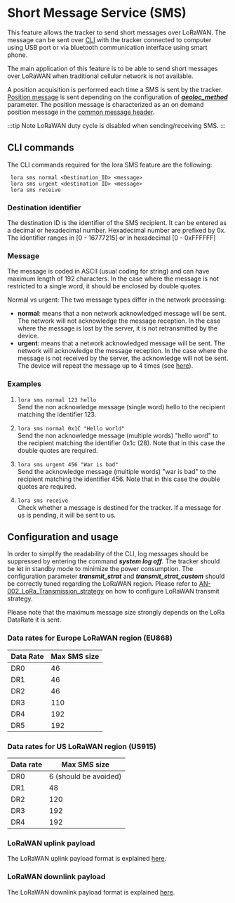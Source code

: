# Short Message Service (SMS)

This feature allows the tracker to send short messages over LoRaWAN. The message can be sent over [CLI](/D-Reference/UsingCLI_R/) with the tracker connected to computer using USB port or via bluetooth communication interface using smart phone.

The main application of this feature is to be able to send short messages over LoRaWAN when traditional cellular network is not available.

A position acquisition is performed each time a SMS is sent by the tracker. [Position message](../../uplink-messages/position/) is sent depending on the configuration of ***[geoloc_method](../../Parameters-default-configuration/firmware-parameters.html#parameters-for-side-operation-modes)*** parameter. The position message is characterized as an on demand position message in the [common message header](../../uplink-messages/common-message-header/).

:::tip Note
LoRaWAN duty cycle is disabled when sending/receiving SMS.
:::


## CLI commands

The CLI commands required for the lora SMS feature are the following:
```
 lora sms normal <Destination_ID> <message>
 lora sms urgent <destination ID> <message>
 lora sms receive
```

### Destination identifier
The destination ID is the identifier of the SMS recipient. It can be
entered as a decimal or hexadecimal number. Hexadecimal number are prefixed
by 0x. The identifier ranges in [0 - 16777215] or in hexadecimal [0 - 0xFFFFFF]

### Message
The message is coded in ASCII (usual coding for string) and can have maximum length of 192 characters.
In the case where the message is not restricted to a single word, it should be enclosed by double quotes.

Normal vs urgent: 
The two message types differ in the network processing:
 - **normal**: means that a non network acknowledged message will be sent. The network will not acknowledge
   the message reception. In the case where the message is lost by the server, it is not retransmitted
   by the device.
 - **urgent**: means that a network acknowledged message will be sent. The network will acknowledge the message reception. In the case where the message is not received by the server, the acknowledge will not be sent. The device will repeat the message up to 4 times (see [here](../../uplink-messages/lorawan-ul-transmission/#confirmed-uplink)).
   
 
### Examples
 1. ```lora sms normal 123 hello``` </br>
    Send the non acknowledge message (single word) hello to the recipient matching the identifier 123.

 2. ```lora sms normal 0x1C "Hello world"```  </br>
    Send the non acknowledge message (multiple words) "hello word" to the recipient matching the
    identifier 0x1c (28). Note that in this case the double quotes are required.

 3. ```lora sms urgent 456 "War is bad"```  </br>
    Send the acknowledge message (multiple words) "war is bad" to the recipient matching the
    identifier 456. Note that in this case the double quotes are required.

 4. ```lora sms receive```  </br>
    Check whether a message is destined for the tracker. If a message for us is pending, it will be sent
    to us.



## Configuration and usage
In order to simplify the readability of the CLI, log messages should be suppressed by entering the command
***system log off***.
The tracker should be let in standby mode to minimize the power consumption.
The configuration parameter ***transmit_strat*** and ***transmit_strat_custom*** should be correctly tuned regarding the LoRaWAN region. Please refer to [AN-002_LoRa_Transmission_strategy](/D-Reference/DocLibrary_R/AbeewayTrackers_R.md#application-notes) on how to configure LoRaWAN transmit strategy.

Please note that the maximum message size strongly depends on the LoRa DataRate it is sent.

### Data rates for Europe LoRaWAN region (EU868)
| Data Rate | Max SMS size |
|-----------|-----------|
|DR0  | 			46|
|DR1	|		46 |
|DR2 |			46| 
|DR3		|	110|
| DR4 |			192 |
|DR5	|		192 |

### Data rates for US LoRaWAN region (US915)
|Data rate |		Max SMS size |
|-----------|-----------|
|DR0 	|		  6 (should be avoided) |
| DR1	|		  48 |
|  DR2 |			  120|
|DR3	|		  192|
| DR4	|		  192|


### LoRaWAN uplink payload
The LoRaWAN uplink payload format is explained [here](../../uplink-messages/short-message-service/).

### LoRaWAN downlink payload
The LoRaWAN downlink payload format is explained [here](../../downlink-messages/short-message-service/).